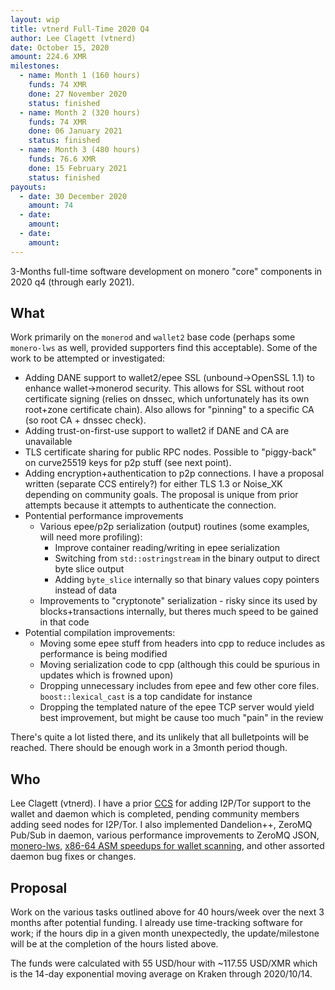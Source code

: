 ```yaml
---
layout: wip
title: vtnerd Full-Time 2020 Q4
author: Lee Clagett (vtnerd)
date: October 15, 2020
amount: 224.6 XMR
milestones:
  - name: Month 1 (160 hours)
    funds: 74 XMR
    done: 27 November 2020
    status: finished
  - name: Month 2 (320 hours)
    funds: 74 XMR
    done: 06 January 2021
    status: finished
  - name: Month 3 (480 hours)
    funds: 76.6 XMR
    done: 15 February 2021
    status: finished
payouts:
  - date: 30 December 2020
    amount: 74
  - date:
    amount:
  - date:
    amount:
---
```


3-Months full-time software development on monero "core" components in 2020 q4 (through early 2021).

## What
Work primarily on the `monerod` and `wallet2` base code (perhaps some `monero-lws` as well, provided supporters find this acceptable). Some of the work to be attempted or investigated:

  - Adding DANE support to wallet2/epee SSL (unbound->OpenSSL 1.1) to enhance wallet->monerod security. This allows for SSL without root certificate signing (relies on dnssec, which unfortunately has its own root+zone certificate chain). Also allows for "pinning" to a specific CA (so root CA + dnssec check).
  - Adding trust-on-first-use support to wallet2 if DANE and CA are unavailable
  - TLS certificate sharing for public RPC nodes. Possible to "piggy-back" on curve25519 keys for p2p stuff (see next point).
  - Adding encryption+authentication to p2p connections. I have a proposal written (separate CCS entirely?) for either TLS 1.3 or Noise_XK depending on community goals. The proposal is unique from prior attempts because it attempts to authenticate the connection.
  - Pontential performance improvements
    - Various epee/p2p serialization (output) routines (some examples, will need more profiling):
      - Improve container reading/writing in epee serialization
      - Switching from `std::ostringstream` in the binary output to direct byte slice output
      - Adding `byte_slice` internally so that binary values copy pointers instead of data
    - Improvements to "cryptonote" serialization - risky since its used by blocks+transactions internally, but theres much speed to be gained in that code
  - Potential compilation improvements:
    - Moving some epee stuff from headers into cpp to reduce includes as performance is being modified
    - Moving serialization code to cpp (although this could be spurious in updates which is frowned upon)
    - Dropping unnecessary includes from epee and few other core files. `boost::lexical_cast` is a top candidate for instance
    - Dropping the templated nature of the epee TCP server would yield best improvement, but might be cause too much "pain" in the review

There's quite a lot listed there, and its unlikely that all bulletpoints will be reached. There should be enough work in a 3month period though.

## Who

Lee Clagett (vtnerd). I have a prior [CCS](https://ccs.getmonero.org/proposals/vtnerd-tor-tx-broadcasting.html) for adding I2P/Tor support to the wallet and daemon which is completed, pending community members adding seed nodes for I2P/Tor. I also implemented Dandelion++, ZeroMQ Pub/Sub in daemon, various performance improvements to ZeroMQ JSON, [monero-lws](https://github.com/vtnerd/monero-lws), [x86-64 ASM speedups for wallet scanning](https://github.com/monero-project/supercop), and other assorted daemon bug fixes or changes.

## Proposal

Work on the various tasks outlined above for 40 hours/week over the next 3 months after potential funding. I already use time-tracking software for work; if the hours dip in a given month unexpectedly, the update/milestone will be at the completion of the hours listed above.

The funds were calculated with 55 USD/hour with ~117.55 USD/XMR which is the 14-day exponential moving average on Kraken through 2020/10/14.
